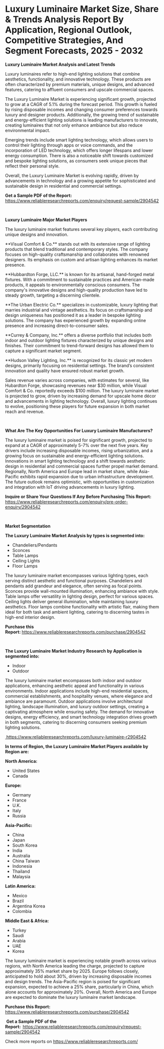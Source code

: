 <p><h1>Luxury Luminaire Market Size, Share & Trends Analysis Report By Application, Regional Outlook, Competitive Strategies, And Segment Forecasts, 2025 - 2032</h1></p><p><strong>Luxury Luminaire Market Analysis and Latest Trends</strong></p>
<p><p>Luxury luminaires refer to high-end lighting solutions that combine aesthetics, functionality, and innovative technology. These products are often characterized by premium materials, unique designs, and advanced features, catering to affluent consumers and upscale commercial spaces.</p><p>The Luxury Luminaire Market is experiencing significant growth, projected to grow at a CAGR of 5.1% during the forecast period. This growth is fueled by rising disposable incomes and changing consumer preferences towards luxury and designer products. Additionally, the growing trend of sustainable and energy-efficient lighting solutions is leading manufacturers to innovate, creating luminaires that not only enhance ambiance but also reduce environmental impact.</p><p>Emerging trends include smart lighting technology, which allows users to control their lighting through apps or voice commands, and the incorporation of LED technology, which offers longer lifespans and lower energy consumption. There is also a noticeable shift towards customized and bespoke lighting solutions, as consumers seek unique pieces that reflect their personal style.</p><p>Overall, the Luxury Luminaire Market is evolving rapidly, driven by advancements in technology and a growing appetite for sophisticated and sustainable design in residential and commercial settings.</p></p>
<p><strong>Get a Sample PDF of the Report:&nbsp;</strong> <a href="https://www.reliableresearchreports.com/enquiry/request-sample/2904542?utm_campaign=2273&utm_medium=2&utm_source=Github&utm_content=ia&utm_term=12032025&utm_id=luxury-luminaire">https://www.reliableresearchreports.com/enquiry/request-sample/2904542</a></p>
<p>&nbsp;</p>
<p><strong>Luxury Luminaire Major Market Players</strong></p>
<p><p>The luxury luminaire market features several key players, each contributing unique designs and innovation. </p><p>**Visual Comfort & Co.** stands out with its extensive range of lighting products that blend traditional and contemporary styles. The company focuses on high-quality craftsmanship and collaborates with renowned designers. Its emphasis on custom and artisan lighting enhances its market presence.</p><p>**Hubbardton Forge, LLC.** is known for its artisanal, hand-forged metal fixtures. With a commitment to sustainable practices and American-made products, it appeals to environmentally conscious consumers. The company's innovative designs and high-quality production have led to steady growth, targeting a discerning clientele.</p><p>**The Urban Electric Co.** specializes in customizable, luxury lighting that marries industrial and vintage aesthetics. Its focus on craftsmanship and design uniqueness has positioned it as a leader in bespoke lighting solutions. The company has experienced growth by expanding online presence and increasing direct-to-consumer sales.</p><p>**Currey & Company, Inc.** offers a diverse portfolio that includes both indoor and outdoor lighting fixtures characterized by unique designs and finishes. Their commitment to trend-forward designs has allowed them to capture a significant market segment. </p><p>**Hudson Valley Lighting, Inc.** is recognized for its classic yet modern designs, primarily focusing on residential settings. The brand’s consistent innovation and quality have ensured robust market growth.</p><p>Sales revenue varies across companies, with estimates for several, like Hubardton Forge, showcasing revenues near $30 million, while Visual Comfort & Co. reportedly exceeds $100 million. The luxury luminaire market is projected to grow, driven by increasing demand for upscale home décor and advancements in lighting technology. Overall, luxury lighting continues to evolve, positioning these players for future expansion in both market reach and revenue.</p></p>
<p>&nbsp;</p>
<p><strong>What Are The Key Opportunities For Luxury Luminaire Manufacturers?</strong></p>
<p><p>The luxury luminaire market is poised for significant growth, projected to expand at a CAGR of approximately 5-7% over the next five years. Key drivers include increasing disposable incomes, rising urbanization, and a growing focus on sustainable and energy-efficient lighting solutions. Innovations in smart lighting technology and a shift towards aesthetic design in residential and commercial spaces further propel market demand. Regionally, North America and Europe lead in market share, while Asia-Pacific exhibits rapid expansion due to urban infrastructure development. The future outlook remains optimistic, with opportunities in customization and integration with IoT driving advancements in luxury lighting.</p></p>
<p><strong>Inquire or Share Your Questions If Any Before Purchasing This Report:</strong> <a href="https://www.reliableresearchreports.com/enquiry/pre-order-enquiry/2904542?utm_campaign=2273&utm_medium=2&utm_source=Github&utm_content=ia&utm_term=12032025&utm_id=luxury-luminaire">https://www.reliableresearchreports.com/enquiry/pre-order-enquiry/2904542</a></p>
<p>&nbsp;</p>
<p><strong>Market Segmentation</strong></p>
<p><strong>The Luxury Luminaire Market Analysis by types is segmented into:</strong></p>
<p><ul><li>Chandeliers/Pendants</li><li>Sconces</li><li>Table Lamps</li><li>Ceiling Lights</li><li>Floor Lamps</li></ul></p>
<p><p>The luxury luminaire market encompasses various lighting types, each serving distinct aesthetic and functional purposes. Chandeliers and pendants add grandeur and elegance, often serving as focal points. Sconces provide wall-mounted illumination, enhancing ambiance with style. Table lamps offer versatility in lighting design, perfect for various spaces. Ceiling lights deliver general illumination, while maintaining luxury aesthetics. Floor lamps combine functionality with artistic flair, making them ideal for both task and ambient lighting, catering to discerning tastes in high-end interior design.</p></p>
<p><strong>Purchase this Report:&nbsp;</strong><a href="https://www.reliableresearchreports.com/purchase/2904542?utm_campaign=2273&utm_medium=2&utm_source=Github&utm_content=ia&utm_term=12032025&utm_id=luxury-luminaire">https://www.reliableresearchreports.com/purchase/2904542</a></p>
<p>&nbsp;</p>
<p><strong>The Luxury Luminaire Market Industry Research by Application is segmented into:</strong></p>
<p><ul><li>Indoor</li><li>Outdoor</li></ul></p>
<p><p>The luxury luminaire market encompasses both indoor and outdoor applications, enhancing aesthetic appeal and functionality in various environments. Indoor applications include high-end residential spaces, commercial establishments, and hospitality venues, where elegance and ambiance are paramount. Outdoor applications involve architectural lighting, landscape illumination, and luxury outdoor settings, creating a captivating atmosphere while ensuring safety. The demand for innovative designs, energy efficiency, and smart technology integration drives growth in both segments, catering to discerning consumers seeking premium lighting solutions.</p></p>
<p><a href="https://www.reliableresearchreports.com/luxury-luminaire-r2904542?utm_campaign=2273&utm_medium=2&utm_source=Github&utm_content=ia&utm_term=12032025&utm_id=luxury-luminaire">&nbsp;https://www.reliableresearchreports.com/luxury-luminaire-r2904542</a></p>
<p><strong>In terms of Region, the Luxury Luminaire Market Players available by Region are:</strong></p>
<p>
    <p> <strong> North America: </strong>
        <ul>
            <li>United States</li>
            <li>Canada</li>
        </ul>
        </p> 
    <p> <strong> Europe: </strong>
        <ul>
            <li>Germany</li>
            <li>France</li>
            <li>U.K.</li>
            <li>Italy</li>
            <li>Russia</li>
        </ul>
        </p> 
    <p> <strong> Asia-Pacific: </strong>
        <ul>
            <li>China</li>
            <li>Japan</li>
            <li>South Korea</li>
            <li>India</li>
            <li>Australia</li>
            <li>China Taiwan</li>
            <li>Indonesia</li>
            <li>Thailand</li>
            <li>Malaysia</li>
        </ul>
        </p> 
    <p> <strong> Latin America: </strong>
        <ul>
            <li>Mexico</li>
            <li>Brazil</li>
            <li>Argentina Korea</li>
            <li>Colombia</li>
        </ul>
        </p> 
    <p> <strong> Middle East & Africa: </strong>
        <ul>
            <li>Turkey</li>
            <li>Saudi</li>
            <li>Arabia</li>
            <li>UAE</li>
            <li>Korea</li>
        </ul>
    </p>
    </p>
<p><p>The luxury luminaire market is experiencing notable growth across various regions, with North America leading the charge, projected to capture approximately 35% market share by 2025. Europe follows closely, anticipated to hold about 30%, driven by increasing disposable incomes and design trends. The Asia-Pacific region is poised for significant expansion, expected to achieve a 25% share, particularly in China, which alone accounts for approximately 20%. Overall, North America and Europe are expected to dominate the luxury luminaire market landscape.</p></p>
<p><strong>Purchase this Report: </strong><a href="https://www.reliableresearchreports.com/purchase/2904542?utm_campaign=2273&utm_medium=2&utm_source=Github&utm_content=ia&utm_term=12032025&utm_id=luxury-luminaire">https://www.reliableresearchreports.com/purchase/2904542</a></p>
<p>&nbsp;<strong>Get a Sample PDF of the Report:&nbsp;&nbsp;</strong><a href="https://www.reliableresearchreports.com/enquiry/request-sample/2904542?utm_campaign=2273&utm_medium=2&utm_source=Github&utm_content=ia&utm_term=12032025&utm_id=luxury-luminaire">https://www.reliableresearchreports.com/enquiry/request-sample/2904542</a></p>
<p><strong></strong></p>
<p>Check more reports on <a href="https://www.reliableresearchreports.com/?utm_campaign=2273&utm_medium=2&utm_source=Github&utm_content=ia&utm_term=12032025&utm_id=luxury-luminaire">https://www.reliableresearchreports.com/</a></p>
